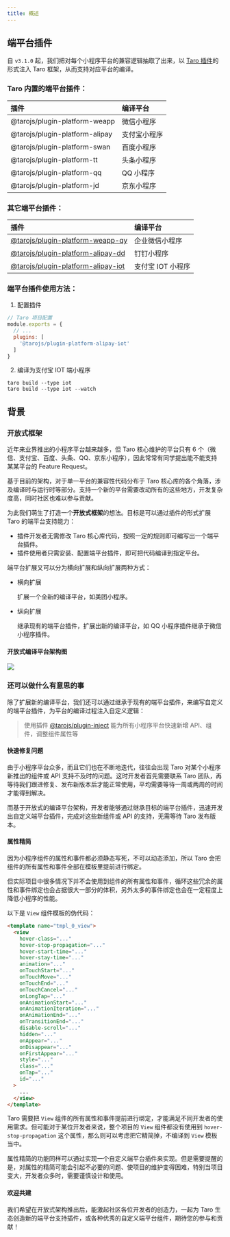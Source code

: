 ```yaml
---
title: 概述
---
```


## 端平台插件

自 `v3.1.0` 起，我们把对每个小程序平台的兼容逻辑抽取了出来，以 [Taro 插件](./plugin)的形式注入 Taro 框架，从而支持对应平台的编译。

### Taro 内置的端平台插件：

| 插件 | 编译平台 |
| :--- | :--- |
| @tarojs/plugin-platform-weapp | 微信小程序 |
| @tarojs/plugin-platform-alipay | 支付宝小程序 |
| @tarojs/plugin-platform-swan | 百度小程序 |
| @tarojs/plugin-platform-tt | 头条小程序 |
| @tarojs/plugin-platform-qq | QQ 小程序 |
| @tarojs/plugin-platform-jd | 京东小程序 |

### 其它端平台插件：

| 插件 | 编译平台 |
| :--- | :--- |
| [@tarojs/plugin-platform-weapp-qy](https://github.com/NervJS/taro-plugin-platform-weapp-qy) | 企业微信小程序 |
| [@tarojs/plugin-platform-alipay-dd](https://github.com/NervJS/taro-plugin-platform-alipay-dd) | 钉钉小程序 |
| [@tarojs/plugin-platform-alipay-iot](https://github.com/NervJS/taro-plugin-platform-alipay-iot) | 支付宝 IOT 小程序 |

### 端平台插件使用方法：

1. 配置插件

```js
// Taro 项目配置
module.exports = {
  // ...
  plugins: [
    '@tarojs/plugin-platform-alipay-iot'
  ]
}
```

2. 编译为支付宝 IOT 端小程序

```shell
taro build --type iot
taro build --type iot --watch
```

## 背景

### 开放式框架

近年来业界推出的小程序平台越来越多，但 Taro 核心维护的平台只有 6 个（微信、支付宝、百度、头条、QQ、京东小程序），因此常常有同学提出能不能支持某某平台的 Feature Request。

基于目前的架构，对于单一平台的兼容性代码分布于 Taro 核心库的各个角落，涉及编译时与运行时等部分。支持一个新的平台需要改动所有的这些地方，开发复杂度高，同时社区也难以参与贡献。

为此我们萌生了打造一个**开放式框架**的想法。目标是可以通过插件的形式扩展 Taro 的端平台支持能力：

* 插件开发者无需修改 Taro 核心库代码，按照一定的规则即可编写出一个端平台插件。
* 插件使用者只需安装、配置端平台插件，即可把代码编译到指定平台。

端平台扩展又可以分为横向扩展和纵向扩展两种方式：

* 横向扩展

  扩展一个全新的编译平台，如美团小程序。

* 纵向扩展

  继承现有的端平台插件，扩展出新的编译平台，如 QQ 小程序插件继承于微信小程序插件。

#### 开放式编译平台架构图

![](http://storage.jd.com/cjj-pub-images/platform-plugin-all.png)

### 还可以做什么有意思的事

除了扩展新的编译平台，我们还可以通过继承于现有的端平台插件，来编写自定义的端平台插件，为平台的编译过程注入自定义逻辑：

> 使用插件 [@tarojs/plugin-inject](https://github.com/NervJS/taro-plugin-inject) 能为所有小程序平台快速新增 API、组件，调整组件属性等

#### 快速修复问题

由于小程序平台众多，而且它们也在不断地迭代，往往会出现 Taro 对某个小程序新推出的组件或 API 支持不及时的问题。这时开发者首先需要联系 Taro 团队，再等待我们跟进修复、发布新版本后才能正常使用，平均需要等待一周或两周的时间才能得到解决。

而基于开放式的编译平台架构，开发者能够通过继承目标的端平台插件，迅速开发出自定义端平台插件，完成对这些新组件或 API 的支持，无需等待 Taro 发布版本。

#### 属性精简

因为小程序组件的属性和事件都必须静态写死，不可以动态添加，所以 Taro 会把组件的所有属性和事件全部在模板里提前进行绑定。

但实际项目中很多情况下并不会使用到组件的所有属性和事件，循环这些冗余的属性和事件绑定也会占据很大一部分的体积，另外太多的事件绑定也会在一定程度上降低小程序的性能。

以下是 `View` 组件模板的伪代码：

```html
<template name="tmpl_0_view">
  <view
    hover-class="..."
    hover-stop-propagation="..."
    hover-start-time="..."
    hover-stay-time="..."
    animation="..."
    onTouchStart="..."
    onTouchMove="..."
    onTouchEnd="..."
    onTouchCancel="..."
    onLongTap="..."
    onAnimationStart="..."
    onAnimationIteration="..."
    onAnimationEnd="..."
    onTransitionEnd="..."
    disable-scroll="..."
    hidden="..."
    onAppear="..."
    onDisappear="..."
    onFirstAppear="..."
    style="..."
    class="..."
    onTap="..."
    id="..."
  >
    ...
  </view>
</template>
```

Taro 需要把 `View` 组件的所有属性和事件提前进行绑定，才能满足不同开发者的使用需求。但可能对于某位开发者来说，整个项目的 `View` 组件都没有使用到 `hover-stop-propagation` 这个属性，那么则可以考虑把它精简掉，不编译到 `View` 模板当中。

属性精简的功能同样可以通过实现一个自定义端平台插件来实现。但是需要提醒的是，对属性的精简可能会引起不必要的问题、使项目的维护变得困难，特别当项目变大，开发者众多时，需要谨慎设计和使用。

#### 欢迎共建

我们希望在开放式架构推出后，能激起社区各位开发者的创造力，一起为 Taro 生态创造新的端平台支持插件，或各种优秀的自定义端平台组件，期待您的参与和贡献！
